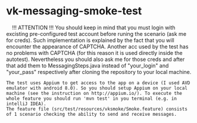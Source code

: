 # vk-messaging-smoke-test
    !!! ATTENTION !!! You should keep in mind that you must login with excisting pre-configured test account before runing the scenario (ask me for creds). Such implementation is explained by the fact that you will encounter the appearance of CAPTCHA. 
    Another acc used by the test has no problems with CAPTCHA (for this reason it is used directly inside the autotest). Nevertheless you should also ask me for those creds and after that add them to MessagingSteps.java instead of "your_login" and "your_pass" respectively after cloning the repository to your local machine.
    
    The test uses Appium to get access to the app on a device (I used AVD emulator with android 8.0). So you should setup Appium on your local machine (see the instruction on http://appium.io/). To execute the whole feature you should run 'mvn test' in you terminal (e.g. in intelliJ IDEA).
    The feature file (src/test/resources/vksmoke/Smoke.feature) consists of 1 scenario checking the ability to send and receive messages.
